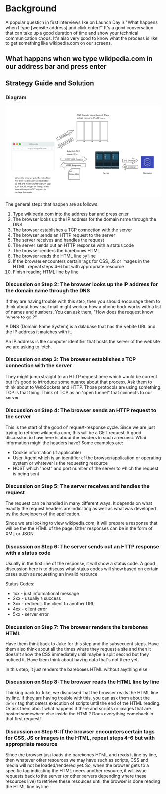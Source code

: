 # Background

A popular question in first interviews like on Launch Day is "What happens when I type [website address] and click enter?" It's a good conversation that can take up a good duration of time and show your technical communication chops. It's also very good to know what the process is like to get something like wikipedia.com on our screens.

## What happens when we type wikipedia.com in our address bar and press enter

## Strategy Guide and Solution

### Diagram

![Web Data Flow](./assets/web-data-flow.png)

The general steps that happen are as follows:

1. Type wikipedia.com into the address bar and press enter
2. The browser looks up the IP address for the domain name through the DNS
3. The browser establishes a TCP connection with the server
4. The browser sends an HTTP request to the server
5. The server receives and handles the request
6. The server sends out an HTTP response with a status code
7. The browser renders the barebones HTML
8. The browser reads the HTML line by line
9. If the browser encounters certain tags for CSS, JS or Images in the HTML, repeat steps 4-6 but with appropriate resource
10. Finish reading HTML line by line

### Discussion on Step 2: The browser looks up the IP address for the domain name through the DNS

If they are having trouble with this step, then you should encourage them to think about how snail mail might work or how a phone book works with a list of names and numbers. You can ask them, "How does the request know 'where to go'?"

A DNS (Domain Name System) is a database that has the webite URL and the IP address it matches with it.

An IP address is the computer identifier that hosts the server of the website we are asking to fetch.

### Discussion on step 3: The browser establishes a TCP connection with the server

They might jump straight to an HTTP request here which would be correct but it's good to introduce some nuance about that process. Ask them to think about to WebSockets and HTTP. Those protocols are using something. TCP is that thing. Think of TCP as an "open tunnel" that connects to our server

### Discussion on Step 4: The browser sends an HTTP request to the server

This is the start of the good ol' request-response cycle. Since we are just trying to retrieve wikipedia.com, this will be a GET request. A good discussion to have here is about the headers in such a request. What information might the headers have? Some examples are:

- Cookie information (if applicable)
- User-Agent which is an identifier of the browser/application or operating system or whatever is the requesting resource
- HOST which "host" and port number of the server to which the request is being sent

### Discussion on Step 5: The server receives and handles the request

The request can be handled in many different ways. It depends on what exactly the request headers are indicating as well as what was developed by the developers of the application.

Since we are looking to view wikipedia.com, it will prepare a response that will be the the HTML of the page. Other responses can be in the form of XML or JSON.

### Discussion on Step 6: The server sends out an HTTP response with a status code

Usually in the first line of the response, it will show a status code. A good discussion here is to discuss what status codes will show based on certain cases such as requesting an invalid resource.

Status Codes:

- 1xx - just informational message
- 2xx - usually a success
- 3xx - redirects the client to another URL
- 4xx - client error
- 5xx - server error

### Discussion on Step 7: The browser renders the barebones HTML

Have them think back to Juke for this step and the subsequent steps. Have them also think about all the times where they request a site and then it doesn't show the CSS immediately until maybe a split second but they noticed it. Have them think about having data that's not there yet.

In this step, it just renders the barebones HTML without anything else.

### Discussion on Step 8: The browser reads the HTML line by line

Thinking back to Juke, we discussed that the browser reads the HTML line by line. If they are having trouble with this, you can ask them about the `defer` tag that defers execution of scripts until the end of the HTML reading. Or ask them about what happens if there and scripts or images that are hosted somewhere else inside the HTML? Does everything comeback in that first request?

### Discussion on Step 9: If the browser encounters certain tags for CSS, JS or Images in the HTML, repeat steps 4-6 but with appropriate resource

Since the browser just loads the barebones HTML and reads it line by line, then whatever other resources we may have such as scripts, CSS and media will not be loaded/rendered yet. So, when the browser gets to a specific tag indicating the HTML needs another resource, it will issue requests back to the server (or other servers depending where these resources live) to retrieve these resources until the browser is done reading the HTML line by line.
